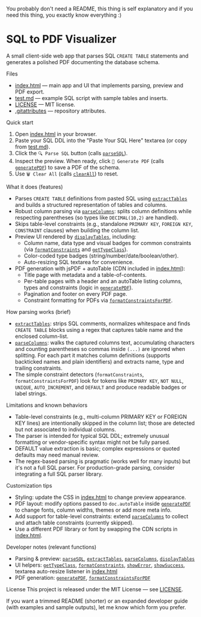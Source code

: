 You probably don't need a README, this thing is self explanatory and if you need this thing, you exactly know everything :)






# SQL to PDF Visualizer

A small client-side web app that parses SQL `CREATE TABLE` statements and generates a polished PDF documenting the database schema.

Files
- [index.html](index.html) — main app and UI that implements parsing, preview and PDF export.
- [test.md](test.md) — example SQL script with sample tables and inserts.
- [LICENSE](LICENSE) — MIT license.
- [.gitattributes](.gitattributes) — repository attributes.

Quick start
1. Open [index.html](index.html) in your browser.
2. Paste your SQL DDL into the "Paste Your SQL Here" textarea (or copy from [test.md](test.sql)).
3. Click the `🔍 Parse SQL` button (calls [`parseSQL`](index.html)).
4. Inspect the preview. When ready, click `📄 Generate PDF` (calls [`generatePDF`](index.html)) to save a PDF of the schema.
5. Use `🗑️ Clear All` (calls [`clearAll`](index.html)) to reset.

What it does (features)
- Parses `CREATE TABLE` definitions from pasted SQL using [`extractTables`](index.html) and builds a structured representation of tables and columns.
- Robust column parsing via [`parseColumns`](index.html): splits column definitions while respecting parentheses (so types like `DECIMAL(10,2)` are handled).
- Skips table-level constraints (e.g., standalone `PRIMARY KEY`, `FOREIGN KEY`, `CONSTRAINT` clauses) when building the column list.
- Preview UI rendered by [`displayTables`](index.html), including:
  - Column name, data type and visual badges for common constraints (via [`formatConstraints`](index.html) and [`getTypeClass`](index.html)).
  - Color-coded type badges (string/number/date/boolean/other).
  - Auto-resizing SQL textarea for convenience.
- PDF generation with jsPDF + autoTable (CDN included in [index.html](index.html)):
  - Title page with metadata and a table-of-contents.
  - Per-table pages with a header and an autoTable listing columns, types and constraints (logic in [`generatePDF`](index.html)).
  - Pagination and footer on every PDF page.
  - Constraint formatting for PDFs via [`formatConstraintsForPDF`](index.html).

How parsing works (brief)
- [`extractTables`](index.html): strips SQL comments, normalizes whitespace and finds `CREATE TABLE` blocks using a regex that captures table name and the enclosed column-list.
- [`parseColumns`](index.html): walks the captured columns text, accumulating characters and counting parentheses so commas inside `(...)` are ignored when splitting. For each part it matches column definitions (supports backticked names and plain identifiers) and extracts name, type and trailing constraints.
- The simple constraint detectors (`formatConstraints`, `formatConstraintsForPDF`) look for tokens like `PRIMARY KEY`, `NOT NULL`, `UNIQUE`, `AUTO_INCREMENT`, and `DEFAULT` and produce readable badges or label strings.

Limitations and known behaviors
- Table-level constraints (e.g., multi-column PRIMARY KEY or FOREIGN KEY lines) are intentionally skipped in the column list; those are detected but not associated to individual columns.
- The parser is intended for typical SQL DDL; extremely unusual formatting or vendor-specific syntax might not be fully parsed.
- DEFAULT value extraction is basic; complex expressions or quoted defaults may need manual review.
- The regex-based parsing is pragmatic (works well for many inputs) but it's not a full SQL parser. For production-grade parsing, consider integrating a full SQL parser library.

Customization tips
- Styling: update the CSS in [index.html](index.html) to change preview appearance.
- PDF layout: modify options passed to `doc.autoTable` inside [`generatePDF`](index.html) to change fonts, column widths, themes or add more meta info.
- Add support for table-level constraints: extend [`parseColumns`](index.html) to collect and attach table constraints (currently skipped).
- Use a different PDF library or font by swapping the CDN scripts in [index.html](index.html).

Developer notes (relevant functions)
- Parsing & preview: [`parseSQL`](index.html), [`extractTables`](index.html), [`parseColumns`](index.html), [`displayTables`](index.html)
- UI helpers: [`getTypeClass`](index.html), [`formatConstraints`](index.html), [`showError`](index.html), [`showSuccess`](index.html), textarea auto-resize listener in [index.html](index.html)
- PDF generation: [`generatePDF`](index.html), [`formatConstraintsForPDF`](index.html)

License
This project is released under the MIT License — see [LICENSE](LICENSE).

If you want a trimmed README (shorter) or an expanded developer guide (with examples and sample outputs), let me know which form you prefer.
